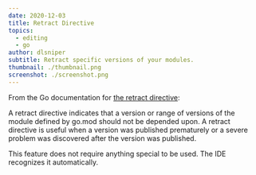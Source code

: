 ```yaml
---
date: 2020-12-03
title: Retract Directive
topics:
  - editing
  - go
author: dlsniper
subtitle: Retract specific versions of your modules.
thumbnail: ./thumbnail.png
screenshot: ./screenshot.png
---
```


From the Go documentation for [the retract directive](https://golang.org/ref/mod#go-mod-file-retract):

A retract directive indicates that a version or range of versions of the module defined by go.mod should not be depended upon. A retract directive is useful when a version was published prematurely or a severe problem was discovered after the version was published.

This feature does not require anything special to be used. The IDE recognizes it automatically.
